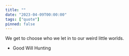 ```yaml
---
title: ""
date: "2023-04-09T00:00:00"
tags: ["quote"]
pinned: false
---
```


We get to choose who we let in to our weird little worlds.

- Good Will Hunting
